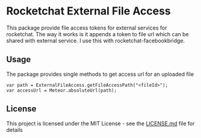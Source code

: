 # Rocketchat External File Access

This package provide file access tokens for external services for rocketchat. The way it works is it appends a token to file url which can be shared with external service. I use this with rocketchat-facebookbridge.

## Usage

The package provides single methods to get access url for an uploaded file

```
var path = ExternalFileAccess.getFileAccessPath("<fileId>");
var accessUrl = Meteor.absoluteUrl(path);
```

## License

This project is licensed under the MIT License - see the [LICENSE.md](LICENSE.md) file for details
